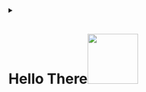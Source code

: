 <details><summary>
<h1>Hello There<img src="https://media.giphy.com/media/MHia4pcE4RYf49KbVC/giphy.gif" width="100">
  
</h1></summary><br>
<h1><img src="https://media.giphy.com/media/v1.Y2lkPTc5MGI3NjExanV6cGczMDV2ODJ5djM4dW9paHR3dXVyNjlpeWs2cjB3bHJlZHNsaiZlcD12MV9pbnRlcm5hbF9naWZfYnlfaWQmY3Q9Zw/zqihZZ5Qny4q4/giphy.gif" height="300"/></h1>

<h4>My self Gaurav Kumar 😉</h4>
<h4>I am currently 19 y.o.😇</h4>
<h4>You can use a pronoun for me he/him/his😌</h4>
<h4>Currently pursuing B.tech in CSE from <a href="https://www.niet.co.in/">Noida Institute of Engineering and Technology</a>
<h4>Trying to figure out various things🤓</h4>
<hr>
  
<!--Connect with me-->
<details><summary><h2>Connect with me :speech_balloon:</h2></summary><br>
<h3><img src="https://media.giphy.com/media/v1.Y2lkPTc5MGI3NjExcXRycGxiN2J5ZnhybXpva2I3NjA4MXcyZWt2OGUwa2xqcGZqYWE3YSZlcD12MV9pbnRlcm5hbF9naWZfYnlfaWQmY3Q9Zw/xT0BKCQJDzoTaeQyA0/giphy.gif" /></h3>
<p>
    
  <b>What are you waiting for...☺️</b>
</br>
  <b>Hit your fingers here already👇.</b>
</br>
  
  <a href="https://telegram.dog/VenomGK"><img src="https://img.shields.io/badge/Telegram-2CA5E0?style=for-the-badge&amp;logo=telegram&amp;logoColor=white" alt="Telegram"></a>
</br>

<br>
<a href="https://www.linkedin.com/in/gaurav-kumar-7578b2286?utm_source=share&utm_campaign=share_via&utm_content=profile&utm_medium=android_app"><img src="https://img.shields.io/badge/linkedin-%230077B5.svg?style=for-the-badge&logo=linkedin&logoColor=white)" alt="LinkedIn"></img></a>
<br>
</br>

  <a href="https://www.instagram.com/orewa_gaurav_/"><img src="https://img.shields.io/badge/Instagram-E4405F?style=for-the-badge&logo=instagram&logoColor=white" alt="Instagram"></a>
</br>
</br>

  <a href="mailto:gauravkumar47967@gmail.com"><img src="https://img.shields.io/badge/Gmail-D14836?style=for-the-badge&logo=gmail&logoColor=white" alt="E-mail"></a>
</br>
</br>

</p>
</details>
<hr>

<!--Profile views-->
<details><summary><h2>Stalkers and views 🤓</h2></summary><br>


<h3><img src="https://media.giphy.com/media/7OTuu0E79xXETNZbD1/giphy.gif" /></h3>

<p>
    <a herf="https://github.com/orewaGaurav"><img src="https://komarev.com/ghpvc/?username=orewaGaurav&label=Profile%20views" alt="Views">
</a></br></br>
   <a href="https://hits.seeyoufarm.com"><img src="https://hits.seeyoufarm.com/api/count/incr/badge.svg?url=https%3A%2F%2Fgithub.com%2ForewaGaurav&count_bg=%2379C83D&title_bg=%230084FF&icon=arduino.svg&icon_color=%2300FF20&title=Stalks&edge_flat=false" alt="Stalks"></a></br></br>

</p>

</details>

<hr>
<!--Personal stats-->
<details><summary><h2>My Stats 😉</h2></summary><br>


<h3><img src="https://media.giphy.com/media/v1.Y2lkPTc5MGI3NjExZXhzMmhoeHprZmg3Zm9iZW1lYzA5bWQ1OWpyeHNwOGZ3Ym40d2IyZiZlcD12MV9pbnRlcm5hbF9naWZfYnlfaWQmY3Q9Zw/QgwXffX7n4tMY/giphy.gif" /></h3>

<p>
  <a><img src="https://github-readme-stats.vercel.app/api?username=orewaGaurav&count_private=true&show_icons=true&include_all_commits=true&bg_color=000000&icon_color=ff3300&text_color=e60000&title_color=cc3300&border_color=ff0000" alt="Stats"></a></br></br>
   <a herf="https://git.io/streak-stats"><img src="https://github-readme-streak-stats.herokuapp.com?user=orewaGaurav&count_private=true&include_all_commits=true&theme=highcontrast&sideNums=DD0000&background=000000&border=DD2727&stroke=DD6316&ring=FF7D12&currStreakNum=FFBD05&dates=FFD500&sideLabels=FF851A" alt="Streaks"></a></br></br>
   <a herf="https://github.com/orewaGaurav/github-profile-trophy"><img src="https://github-profile-trophy.vercel.app/?username=orewaGaurav&count_private=true&include_all_commits=true&theme=onedark" alt="Trophies"></a></br></br>
   <a><img src="https://github-readme-stats.vercel.app/api/top-langs/?username=orewaGaurav&theme=radical&layout=compact" alt="Language"></a></br></br>
   <a herf="https://guthub.com/orewaGaurav"><img src="https://github-readme-activity-graph.vercel.app/graph?username=orewaGaurav&bg_color=000000&color=ff6a00&line=ff0000&point=ff5500&hide_border=true&area=true&area_color=ff6161" alt="Graph"></a></br></br>

</p>

</details>


<hr>
<!--Recent activities-->
<details><summary><h2>Recent activities 💻</h2></summary><br>
  
<!--START_SECTION:activity-->

<!--END_SECTION:activity-->

</details>

<hr>

<details><summary><h2>Type of coder 👨‍💻</h2></summary><br>



<!--START_SECTION:waka-->
![Code Time](http://img.shields.io/badge/Code%20Time-161%20hrs%2038%20mins-blue)

![Lines of code](https://img.shields.io/badge/From%20Hello%20World%20I%27ve%20Written-13.6%20thousand%20lines%20of%20code-blue)

**🐱 My GitHub Data** 

> 📦 38.9 kB Used in GitHub's Storage 
 > 
> 🚫 Not Opted to Hire
 > 
> 📜 12 Public Repositories 
 > 
> 🔑 3 Private Repositories 
 > 
**I'm a Night 🦉** 

```text
🌞 Morning                127 commits         ⬛⬛⬛⬛⬛⬛⬜⬜⬜⬜⬜⬜⬜⬜⬜⬜⬜⬜⬜⬜⬜⬜⬜⬜⬜   23.56 % 
🌆 Daytime                97 commits          ⬛⬛⬛⬛⬜⬜⬜⬜⬜⬜⬜⬜⬜⬜⬜⬜⬜⬜⬜⬜⬜⬜⬜⬜⬜   18.00 % 
🌃 Evening                131 commits         ⬛⬛⬛⬛⬛⬛⬜⬜⬜⬜⬜⬜⬜⬜⬜⬜⬜⬜⬜⬜⬜⬜⬜⬜⬜   24.30 % 
🌙 Night                  184 commits         ⬛⬛⬛⬛⬛⬛⬛⬛⬛⬜⬜⬜⬜⬜⬜⬜⬜⬜⬜⬜⬜⬜⬜⬜⬜   34.14 % 
```
📅 **I'm Most Productive on Saturday** 

```text
Monday                   72 commits          ⬛⬛⬛⬜⬜⬜⬜⬜⬜⬜⬜⬜⬜⬜⬜⬜⬜⬜⬜⬜⬜⬜⬜⬜⬜   13.36 % 
Tuesday                  70 commits          ⬛⬛⬛⬜⬜⬜⬜⬜⬜⬜⬜⬜⬜⬜⬜⬜⬜⬜⬜⬜⬜⬜⬜⬜⬜   12.99 % 
Wednesday                83 commits          ⬛⬛⬛⬛⬜⬜⬜⬜⬜⬜⬜⬜⬜⬜⬜⬜⬜⬜⬜⬜⬜⬜⬜⬜⬜   15.40 % 
Thursday                 80 commits          ⬛⬛⬛⬛⬜⬜⬜⬜⬜⬜⬜⬜⬜⬜⬜⬜⬜⬜⬜⬜⬜⬜⬜⬜⬜   14.84 % 
Friday                   69 commits          ⬛⬛⬛⬜⬜⬜⬜⬜⬜⬜⬜⬜⬜⬜⬜⬜⬜⬜⬜⬜⬜⬜⬜⬜⬜   12.80 % 
Saturday                 98 commits          ⬛⬛⬛⬛⬛⬜⬜⬜⬜⬜⬜⬜⬜⬜⬜⬜⬜⬜⬜⬜⬜⬜⬜⬜⬜   18.18 % 
Sunday                   67 commits          ⬛⬛⬛⬜⬜⬜⬜⬜⬜⬜⬜⬜⬜⬜⬜⬜⬜⬜⬜⬜⬜⬜⬜⬜⬜   12.43 % 
```


📊 **This Week I Spent My Time On** 

```text
🕑︎ Time Zone: Asia/Kolkata

💬 Programming Languages: 
C                        1 hr 38 mins        ⬛⬛⬛⬛⬛⬛⬛⬛⬛⬛⬛⬛⬛⬛⬛⬛⬛⬛⬛⬛⬛⬛⬛⬛⬛   99.44 % 
JSON                     0 secs              ⬜⬜⬜⬜⬜⬜⬜⬜⬜⬜⬜⬜⬜⬜⬜⬜⬜⬜⬜⬜⬜⬜⬜⬜⬜   00.56 % 

🔥 Editors: 
VS Code                  1 hr 38 mins        ⬛⬛⬛⬛⬛⬛⬛⬛⬛⬛⬛⬛⬛⬛⬛⬛⬛⬛⬛⬛⬛⬛⬛⬛⬛   100.00 % 

🐱‍💻 Projects: 
Data_Structure           1 hr 37 mins        ⬛⬛⬛⬛⬛⬛⬛⬛⬛⬛⬛⬛⬛⬛⬛⬛⬛⬛⬛⬛⬛⬛⬛⬛⬛   98.92 % 
Niet_Codetantra          1 min               ⬜⬜⬜⬜⬜⬜⬜⬜⬜⬜⬜⬜⬜⬜⬜⬜⬜⬜⬜⬜⬜⬜⬜⬜⬜   01.08 % 

💻 Operating System: 
Mac                      1 hr 38 mins        ⬛⬛⬛⬛⬛⬛⬛⬛⬛⬛⬛⬛⬛⬛⬛⬛⬛⬛⬛⬛⬛⬛⬛⬛⬛   100.00 % 
```

**I Mostly Code in C** 

```text
C                        5 repos             ⬛⬛⬛⬛⬛⬛⬛⬛⬛⬛⬜⬜⬜⬜⬜⬜⬜⬜⬜⬜⬜⬜⬜⬜⬜   38.46 % 
Python                   5 repos             ⬛⬛⬛⬛⬛⬛⬛⬛⬛⬛⬜⬜⬜⬜⬜⬜⬜⬜⬜⬜⬜⬜⬜⬜⬜   38.46 % 
Java                     1 repo              ⬛⬛⬜⬜⬜⬜⬜⬜⬜⬜⬜⬜⬜⬜⬜⬜⬜⬜⬜⬜⬜⬜⬜⬜⬜   07.69 % 
Swift                    1 repo              ⬛⬛⬜⬜⬜⬜⬜⬜⬜⬜⬜⬜⬜⬜⬜⬜⬜⬜⬜⬜⬜⬜⬜⬜⬜   07.69 % 
HTML                     1 repo              ⬛⬛⬜⬜⬜⬜⬜⬜⬜⬜⬜⬜⬜⬜⬜⬜⬜⬜⬜⬜⬜⬜⬜⬜⬜   07.69 % 
```




 Last Updated on 09/11/2024 18:38:40 UTC
<!--END_SECTION:waka-->

### **These Readme stats are generated using github action [awesome-readme-stats](https://github.com/anmol098/waka-readme-stats)**

</details>

<hr>
<!--Summary-->
<details><summary><h2>In nutshell 🤏</h2></summary><br>

[![GitHub Trends SVG](https://api.githubtrends.io/user/svg/orewaGaurav/repos?time_range=one_year&include_private=True&group=private&theme=dark)](https://www.githubtrends.io/wrapped/orewaGaurav)

[To see more](https://www.githubtrends.io/wrapped/orewaGaurav)

</details>

<hr>
<!--Syonara-->
<h1><b>K</b><img src="https://qph.cf2.quoracdn.net/main-qimg-90d0f4ff1944f9e15ed9338f8087a371" alt="Thanks gif"/></h1>


<h1><b><i>SEE YOU IN HELL </b></i><img src="https://media.giphy.com/media/v1.Y2lkPTc5MGI3NjExdTFuZThuemFrczltMXA2YXN3b3h4ZjZoN2xuMjNleG5jeHA0ZTRncCZlcD12MV9pbnRlcm5hbF9naWZfYnlfaWQmY3Q9Zw/iHK7QutQNRFVrslg27/giphy.gif" width="90"></h1>
  
<h1><img src="https://media.giphy.com/media/v1.Y2lkPTc5MGI3NjExMTA3bjllemR1YWJ2dTA5bzd6Zmg0MGMxem52eWp1N2J1amw3bDYwcyZlcD12MV9pbnRlcm5hbF9naWZfYnlfaWQmY3Q9Zw/cw7V0tYgJdjNu03pUE/giphy.gif"></h1>

</details>

<!--
**orewaGaurav/orewaGaurav** is a ✨ _special_ ✨ repository because its `README.md` (this file) appears on your GitHub profile.

Here are some ideas to get you started:

- 🔭 I’m currently working on ...
- 🌱 I’m currently learning ...
- 👯 I’m looking to collaborate on ...
- 🤔 I’m looking for help with ...
- 💬 Ask me about ...
- 📫 How to reach me: ...
- 😄 Pronouns: ...
- ⚡ Fun fact: ...
-->
